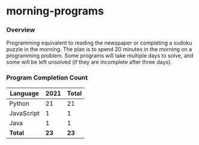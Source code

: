 # morning-programs

### Overview

Programming equivalent to reading the newspaper or completing a sudoku puzzle in the morning.  The plan is to spend 20 
minutes in the morning on a programming problem.  Some programs will take multiple days to solve, and some will be left 
unsolved (if they are incomplete after three days).

### Program Completion Count

| Language     | 2021   | Total  |
|--------------|--------|--------|
| Python       | 21     | 21     |
| JavaScript   | 1      | 1      |
| Java         | 1      | 1      |
| **Total**    | **23** | **23** |
